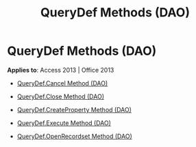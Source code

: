 ﻿---
title: QueryDef Methods (DAO)
TOCTitle: Methods
ms:assetid: f83b6936-6f43-40b3-84c2-7fb9303afac2
ms:mtpsurl: https://msdn.microsoft.com/library/Dn180152(v=office.15)
ms:contentKeyID: 52075101
ms.date: 09/18/2015
mtps_version: v=office.15
---

# QueryDef Methods (DAO)


**Applies to**: Access 2013 | Office 2013



  - [QueryDef.Cancel Method (DAO)](querydef-cancel-method-dao.md)

  - [QueryDef.Close Method (DAO)](querydef-close-method-dao.md)

  - [QueryDef.CreateProperty Method (DAO)](querydef-createproperty-method-dao.md)

  - [QueryDef.Execute Method (DAO)](querydef-execute-method-dao.md)

  - [QueryDef.OpenRecordset Method (DAO)](querydef-openrecordset-method-dao.md)

